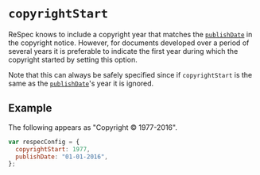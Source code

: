 # `copyrightStart`

ReSpec knows to include a copyright year that matches the [`publishDate`](publishDate) in the copyright notice. However, for documents developed over a period of several years it is preferable to indicate the first year during which the copyright started by setting this option.

Note that this can always be safely specified since if `copyrightStart` is the same as the [`publishDate`](publishDate)'s year it is ignored.

## Example

The following appears as "Copyright © 1977-2016".

```js
var respecConfig = {
  copyrightStart: 1977,
  publishDate: "01-01-2016",
};
```
